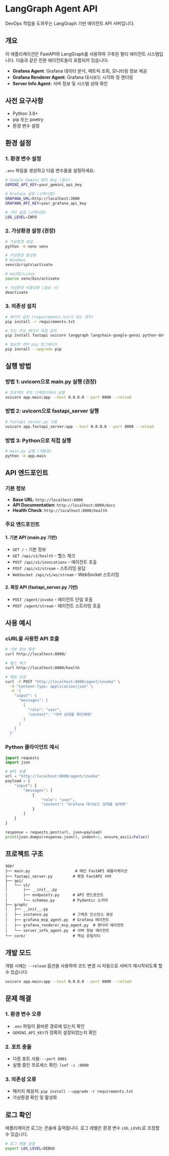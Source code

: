 # LangGraph Agent API

DevOps 작업을 도와주는 LangGraph 기반 에이전트 API 서버입니다.

## 개요

이 애플리케이션은 FastAPI와 LangGraph를 사용하여 구축된 멀티 에이전트 시스템입니다. 다음과 같은 전문 에이전트들이 포함되어 있습니다:

- **Grafana Agent**: Grafana 데이터 분석, 메트릭 조회, 모니터링 정보 제공
- **Grafana Renderer Agent**: Grafana 대시보드 시각화 및 렌더링
- **Server Info Agent**: 서버 정보 및 시스템 상태 확인

## 사전 요구사항

- Python 3.8+
- pip 또는 poetry
- 환경 변수 설정

## 환경 설정

### 1. 환경 변수 설정

`.env` 파일을 생성하고 다음 변수들을 설정하세요:

```bash
# Google Gemini API Key (필수)
GEMINI_API_KEY=your_gemini_api_key

# Grafana 설정 (선택사항)
GRAFANA_URL=http://localhost:3000
GRAFANA_API_KEY=your_grafana_api_key

# 기타 설정 (선택사항)
LOG_LEVEL=INFO
```

### 2. 가상환경 설정 (권장)

```bash
# 가상환경 생성
python -m venv venv

# 가상환경 활성화
# Windows
venv\Scripts\activate

# macOS/Linux
source venv/bin/activate

# 가상환경 비활성화 (필요 시)
deactivate
```

### 3. 의존성 설치

```bash
# 패키지 설치 (requirements.txt가 있는 경우)
pip install -r requirements.txt

# 또는 주요 패키지 직접 설치
pip install fastapi uvicorn langgraph langchain-google-genai python-dotenv pydantic

# 필요한 경우 pip 업그레이드
pip install --upgrade pip
```

## 실행 방법

### 방법 1: uvicorn으로 main.py 실행 (권장)

```bash
# 프로젝트 루트 디렉토리에서 실행
uvicorn app.main:app --host 0.0.0.0 --port 8000 --reload
```

### 방법 2: uvicorn으로 fastapi_server 실행

```bash
# fastapi_server.py 사용
uvicorn app.fastapi_server:app --host 0.0.0.0 --port 8000 --reload
```

### 방법 3: Python으로 직접 실행

```bash
# main.py 실행 (개발용)
python -m app.main
```

## API 엔드포인트

### 기본 정보
- **Base URL**: `http://localhost:8000`
- **API Documentation**: `http://localhost:8000/docs`
- **Health Check**: `http://localhost:8000/health`

### 주요 엔드포인트

#### 1. 기본 API (main.py 기반)
- `GET /` - 기본 정보
- `GET /api/v1/health` - 헬스 체크
- `POST /api/v1/invocations` - 에이전트 호출
- `POST /api/v1/stream` - 스트리밍 응답
- `WebSocket /api/v1/ws/stream` - WebSocket 스트리밍

#### 2. 확장 API (fastapi_server.py 기반)
- `POST /agent/invoke` - 에이전트 단일 호출
- `POST /agent/stream` - 에이전트 스트리밍 호출

## 사용 예시

### cURL을 사용한 API 호출

```bash
# 기본 정보 확인
curl http://localhost:8000/

# 헬스 체크
curl http://localhost:8000/health

# 채팅 요청
curl -X POST "http://localhost:8000/agent/invoke" \
  -H "Content-Type: application/json" \
  -d '{
    "input": {
      "messages": [
        {
          "role": "user",
          "content": "서버 상태를 확인해줘"
        }
      ]
    }
  }'
```

### Python 클라이언트 예시

```python
import requests
import json

# API 호출
url = "http://localhost:8000/agent/invoke"
payload = {
    "input": {
        "messages": [
            {
                "role": "user",
                "content": "Grafana 대시보드 상태를 보여줘"
            }
        ]
    }
}

response = requests.post(url, json=payload)
print(json.dumps(response.json(), indent=2, ensure_ascii=False))
```

## 프로젝트 구조

```
app/
├── main.py                    # 메인 FastAPI 애플리케이션
├── fastapi_server.py         # 확장 FastAPI 서버
├── api/
│   └── v1/
│       ├── __init__.py
│       ├── endpoints.py      # API 엔드포인트
│       └── schemas.py        # Pydantic 스키마
├── graph/
│   ├── __init__.py
│   ├── instance.py           # 그래프 인스턴스 생성
│   ├── grafana_mcp_agent.py  # Grafana 에이전트
│   ├── grafana_renderer_mcp_agent.py  # 렌더러 에이전트
│   └── server_info_agent.py  # 서버 정보 에이전트
└── core/                     # 핵심 유틸리티
```

## 개발 모드

개발 시에는 `--reload` 옵션을 사용하여 코드 변경 시 자동으로 서버가 재시작되도록 할 수 있습니다:

```bash
uvicorn app.main:app --host 0.0.0.0 --port 8000 --reload
```

## 문제 해결

### 1. 환경 변수 오류
- `.env` 파일이 올바른 경로에 있는지 확인
- `GEMINI_API_KEY`가 정확히 설정되었는지 확인

### 2. 포트 충돌
- 다른 포트 사용: `--port 8001`
- 실행 중인 프로세스 확인: `lsof -i :8000`

### 3. 의존성 오류
- 패키지 재설치: `pip install --upgrade -r requirements.txt`
- 가상환경 확인 및 활성화

## 로그 확인

애플리케이션 로그는 콘솔에 출력됩니다. 로그 레벨은 환경 변수 `LOG_LEVEL`로 조정할 수 있습니다.

```bash
# 로그 레벨 설정
export LOG_LEVEL=DEBUG
``` 